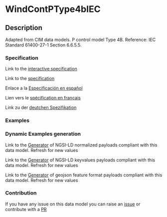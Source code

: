 # WindContPType4bIEC

## Description 

Adapted from CIM data models. P control model Type 4B.  Reference: IEC Standard 61400-27-1 Section 6.6.5.5.
### Specification

Link to the [interactive specification](https://swagger.lab.fiware.org/?url=https://github.com/smart-data-models/dataModel.EnergyCIM/blob/master/WindContPType4bIEC/swagger.yaml)

Link to the [specification](https://github.com/smart-data-models/dataModel.EnergyCIM/blob/master/WindContPType4bIEC/doc/spec.md)

Enlace a la [Especificación en español](https://github.com/smart-data-models/dataModel.EnergyCIM/blob/master/WindContPType4bIEC/doc/spec_ES.md)

Lien vers le [spécification en français](https://github.com/smart-data-models/dataModel.EnergyCIM/blob/master/WindContPType4bIEC/doc/spec_FR.md)

Link zu der [deutchen Spezifikation](https://github.com/smart-data-models/dataModel.EnergyCIM/blob/master/WindContPType4bIEC/doc/spec_DE.md)
### Examples
### Dynamic Examples generation

Link to the [Generator](https://smartdatamodels.org/extra/ngsi-ld_generator_v0.92.php?schemaUrl=https://raw.githubusercontent.com/smart-data-models/dataModel.EnergyCIM/master/WindContPType4bIEC/schema.json&email=info@smartdatamodels.org) of NGSI-LD normalized payloads compliant with this data model. Refresh for new values

Link to the [Generator](https://smartdatamodels.org/extra/ngsi-ld_generator_keyvalues_v0.92.php?schemaUrl=https://raw.githubusercontent.com/smart-data-models/dataModel.EnergyCIM/master/WindContPType4bIEC/schema.json&email=info@smartdatamodels.org) of NGSI-LD keyvalues payloads compliant with this data model. Refresh for new values

Link to the [Generator](https://smartdatamodels.org/extra/geojson_features_generator_v1.0.php?schemaUrl=https://raw.githubusercontent.com/smart-data-models/dataModel.EnergyCIM/master/WindContPType4bIEC/schema.json&email=info@smartdatamodels.org) of geojson feature format payloads compliant with this data model. Refresh for new values
### Contribution

 If you have any issue on this data model you can raise an [issue](https://github.com/smart-data-models/dataModel.EnergyCIM/issues)  or contribute with a [PR](https://github.com/smart-data-models/dataModel.EnergyCIM/pulls)